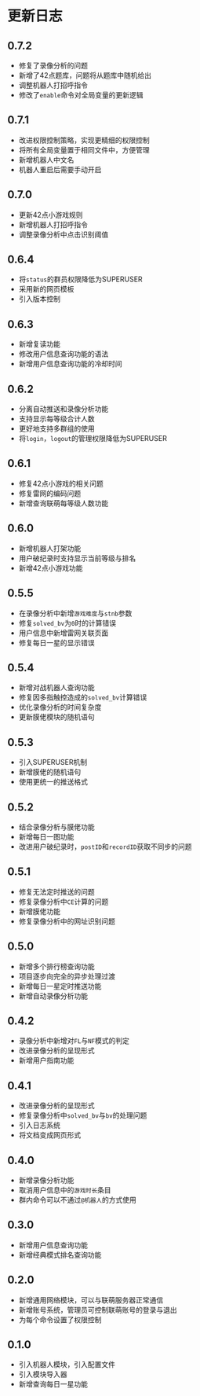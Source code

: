 # 更新日志

## 0.7.2
* 修复了录像分析的问题
* 新增了42点题库，问题将从题库中随机给出
* 调整机器人打招呼指令
* 修改了`enable`命令对全局变量的更新逻辑

## 0.7.1
* 改进权限控制策略，实现更精细的权限控制
* 将所有全局变量置于相同文件中，方便管理
* 新增机器人中文名
* 机器人重启后需要手动开启

## 0.7.0
* 更新42点小游戏规则
* 新增机器人打招呼指令
* 调整录像分析中点击识别阈值

## 0.6.4
* 将`status`的群员权限降低为SUPERUSER
* 采用新的网页模板
* 引入版本控制

## 0.6.3
* 新增复读功能
* 修改用户信息查询功能的语法
* 新增用户信息查询功能的冷却时间

## 0.6.2
* 分离自动推送和录像分析功能
* 支持显示每等级合计人数
* 更好地支持多群组的使用
* 将`login`，`logout`的管理权限降低为SUPERUSER

## 0.6.1
* 修复42点小游戏的相关问题
* 修复雷网的编码问题
* 新增查询联萌每等级人数功能

## 0.6.0
* 新增机器人打架功能
* 用户破纪录时支持显示当前等级与排名
* 新增42点小游戏功能

## 0.5.5
* 在录像分析中新增`游戏难度`与`stnb`参数
* 修复`solved_bv`为`0`时的计算错误
* 用户信息中新增雷网关联页面
* 修复每日一星的显示错误

## 0.5.4
* 新增对战机器人查询功能
* 修复因多指触控造成的`solved_bv`计算错误
* 优化录像分析的时间复杂度
* 更新膜佬模块的随机语句

## 0.5.3
* 引入SUPERUSER机制
* 新增膜佬的随机语句
* 使用更统一的推送格式

## 0.5.2
* 结合录像分析与膜佬功能
* 新增每日一图功能
* 改进用户破纪录时，`postID`和`recordID`获取不同步的问题

## 0.5.1
* 修复无法定时推送的问题
* 修复录像分析中`CE`计算的问题
* 新增膜佬功能
* 修复录像分析中的网址识别问题

## 0.5.0
* 新增多个排行榜查询功能
* 项目逐步向完全的异步处理过渡
* 新增每日一星定时推送功能
* 新增自动录像分析功能

## 0.4.2
* 录像分析中新增对`FL`与`NF`模式的判定
* 改进录像分析的呈现形式
* 新增用户指南功能

## 0.4.1
* 改进录像分析的呈现形式
* 修复录像分析中`solved_bv`与`bv`的处理问题
* 引入日志系统
* 将文档变成网页形式

## 0.4.0
* 新增录像分析功能
* 取消用户信息中的`游戏时长`条目
* 群内命令可以不通过`@机器人`的方式使用

## 0.3.0
* 新增用户信息查询功能
* 新增经典模式排名查询功能

## 0.2.0
* 新增通用网络模块，可以与联萌服务器正常通信
* 新增账号系统，管理员可控制联萌账号的登录与退出
* 为每个命令设置了权限控制

## 0.1.0
* 引入机器人模块，引入配置文件
* 引入模块导入器
* 新增查询每日一星功能